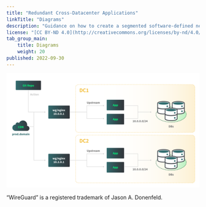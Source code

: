 ```yaml
---
title: "Redundant Cross-Datacenter Applications"
linkTitle: "Diagrams"
description: "Guidance on how to create a segmented software-defined network using Linode VLANs and Wireguard to host inter-datacenter SaaS applications."
license: "[CC BY-ND 4.0](http://creativecommons.org/licenses/by-nd/4.0/)"
tab_group_main:
    title: Diagrams
    weight: 20
published: 2022-09-30
---
```


![Redundant cross-datacenter application reference architecture diagram](redundant-cross-datacenter-application-diagram.png)

“WireGuard” is a registered trademark of Jason A. Donenfeld.